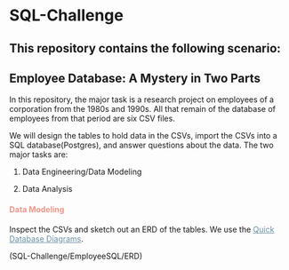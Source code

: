 # SQL-Challenge

## This repository contains the following scenario:


## Employee Database: A Mystery in Two Parts

In this repository, the major task is a research project on employees of a corporation from the 1980s and 1990s. All that remain of the database of employees from that period are six CSV files.

We will design the tables to hold data in the CSVs, import the CSVs into a SQL database(Postgres), and answer questions about the data. The two major tasks are:

1. Data Engineering/Data Modeling

2. Data Analysis

<h4 style="color:#F09789">Data Modeling</h4>

Inspect the CSVs and sketch out an ERD of the tables. We use the <a href="https://app.quickdatabasediagrams.com/#/" target="_blank" style="color:#6990A4">Quick Database Diagrams</a>.

(SQL-Challenge/EmployeeSQL/ERD)